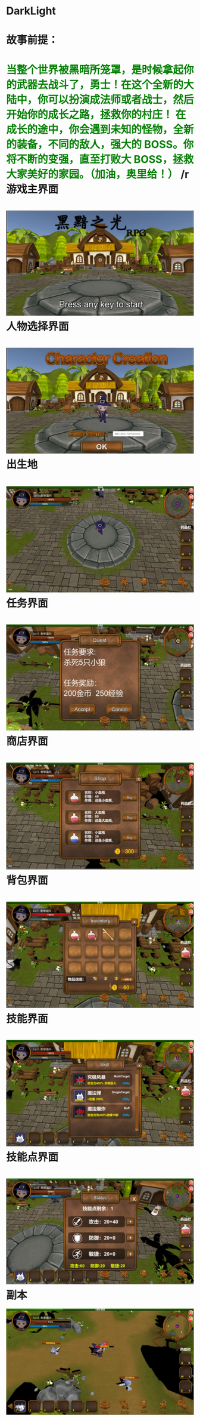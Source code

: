 # DarkLight
故事前提：
===
<span style="color: green">当整个世界被黑暗所笼罩，是时候拿起你的武器去战斗了，勇士！在这个全新的大陆中，你可以扮演成法师或者战士，然后开始你的成长之路，拯救你的村庄！ 在成长的途中，你会遇到未知的怪物，全新的装备，不同的敌人，强大的 BOSS。你将不断的变强，直至打败大 BOSS，拯救大家美好的家园。（加油，奥里给！）</span>
/r
游戏主界面
===
![img](https://github.com/Luzhenkun123/DarkLight/blob/main/Main.jpg)
人物选择界面
===
![img](https://github.com/Luzhenkun123/DarkLight/blob/main/Choose.jpg)
出生地
===
![img](https://github.com/Luzhenkun123/DarkLight/blob/main/Home.jpg)
任务界面
===
![img](https://github.com/Luzhenkun123/DarkLight/blob/main/Mission.jpg)
商店界面
===
![img](https://github.com/Luzhenkun123/DarkLight/blob/main/Store.jpg)
背包界面
===
![img](https://github.com/Luzhenkun123/DarkLight/blob/main/Inventory.jpg)
技能界面
===
![img](https://github.com/Luzhenkun123/DarkLight/blob/main/Skill.jpg)
技能点界面
===
![img](https://github.com/Luzhenkun123/DarkLight/blob/main/SkillPoint.jpg)
副本
===
![img](https://github.com/Luzhenkun123/DarkLight/blob/main/Instance%20zones.jpg)
